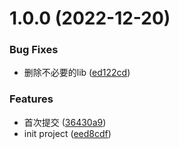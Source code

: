 # 1.0.0 (2022-12-20)


### Bug Fixes

* 删除不必要的lib ([ed122cd](https://github.com/Tayloryin98/node-templeate/commit/ed122cde3b1fa17f82ea4a773f068b1a1fc0a516))


### Features

* 首次提交 ([36430a9](https://github.com/Tayloryin98/node-templeate/commit/36430a96407dd37a4f6e537bc2ba124529db795f))
* init project ([eed8cdf](https://github.com/Tayloryin98/node-templeate/commit/eed8cdf2286aad68fb0fc0fe891792c58747abd6))



